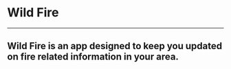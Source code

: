 # Wild Fire
---

## Wild Fire is an app designed to keep you updated on fire related information in your area. 